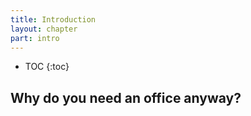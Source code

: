 ```yaml
---
title: Introduction
layout: chapter
part: intro
---
```


* TOC
{:toc}

## Why do you need an office anyway?
